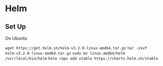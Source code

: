 # Helm

## Set Up

On Ubuntu

```wget https://get.helm.sh/helm-v3.2.0-linux-amd64.tar.gz```
```tar -zxvf helm-v3.2.0-linux-amd64.tar.gz```
```sudo mv linux-amd64/helm /usr/local/bin/helm```
```helm repo add stable https://charts.helm.sh/stable```
